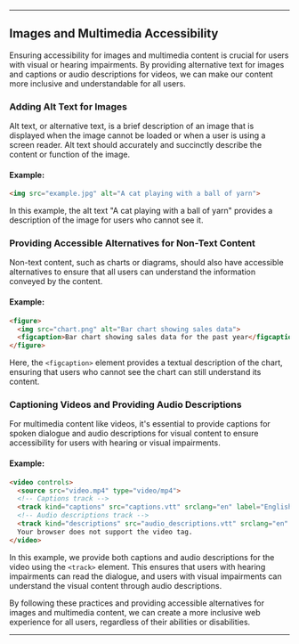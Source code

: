 
---

## Images and Multimedia Accessibility

Ensuring accessibility for images and multimedia content is crucial for users with visual or hearing impairments. By providing alternative text for images and captions or audio descriptions for videos, we can make our content more inclusive and understandable for all users.

### Adding Alt Text for Images

Alt text, or alternative text, is a brief description of an image that is displayed when the image cannot be loaded or when a user is using a screen reader. Alt text should accurately and succinctly describe the content or function of the image.

#### Example:

```html
<img src="example.jpg" alt="A cat playing with a ball of yarn">
```

In this example, the alt text "A cat playing with a ball of yarn" provides a description of the image for users who cannot see it.

### Providing Accessible Alternatives for Non-Text Content

Non-text content, such as charts or diagrams, should also have accessible alternatives to ensure that all users can understand the information conveyed by the content.

#### Example:

```html
<figure>
  <img src="chart.png" alt="Bar chart showing sales data">
  <figcaption>Bar chart showing sales data for the past year</figcaption>
</figure>
```

Here, the `<figcaption>` element provides a textual description of the chart, ensuring that users who cannot see the chart can still understand its content.

### Captioning Videos and Providing Audio Descriptions

For multimedia content like videos, it's essential to provide captions for spoken dialogue and audio descriptions for visual content to ensure accessibility for users with hearing or visual impairments.

#### Example:

```html
<video controls>
  <source src="video.mp4" type="video/mp4">
  <!-- Captions track -->
  <track kind="captions" src="captions.vtt" srclang="en" label="English captions">
  <!-- Audio descriptions track -->
  <track kind="descriptions" src="audio_descriptions.vtt" srclang="en" label="Audio descriptions">
  Your browser does not support the video tag.
</video>
```

In this example, we provide both captions and audio descriptions for the video using the `<track>` element. This ensures that users with hearing impairments can read the dialogue, and users with visual impairments can understand the visual content through audio descriptions.

By following these practices and providing accessible alternatives for images and multimedia content, we can create a more inclusive web experience for all users, regardless of their abilities or disabilities.

---
